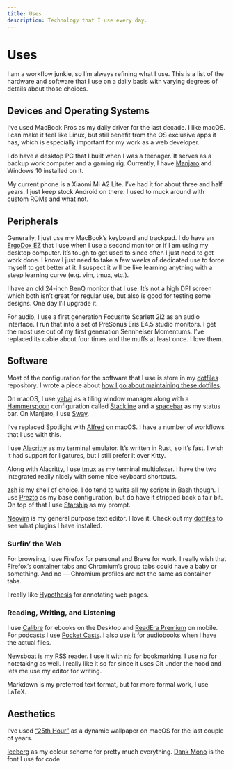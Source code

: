 ```yaml
---
title: Uses
description: Technology that I use every day.
---
```

# Uses

I am a workflow junkie, so I’m always refining what I use. This is a list of the hardware and software that I use on a daily basis with varying degrees of details about those choices.

## Devices and Operating Systems

I’ve used MacBook Pros as my daily driver for the last decade. I like macOS. I can make it feel like Linux, but still benefit from the OS exclusive apps it has, which is especially important for my work as a web developer.

I do have a desktop PC that I built when I was a teenager. It serves as a backup work computer and a gaming rig. Currently, I have [Manjaro](https://manjaro.org) and Windows 10 installed on it.

My current phone is a Xiaomi Mi A2 Lite. I’ve had it for about three and half years. I just keep stock Android on there. I used to muck around with custom ROMs and what not.

## Peripherals

Generally, I just use my MacBook’s keyboard and trackpad. I do have an [ErgoDox EZ](https://ergodox-ez.com/) that I use when I use a second monitor or if I am using my desktop computer. It’s tough to get used to since often I just need to get work done. I know I just need to take a few weeks of dedicated use to force myself to get better at it. I suspect it will be like learning anything with a steep learning curve (e.g. vim, tmux, etc.).

I have an old 24-inch BenQ monitor that I use. It’s not a high DPI screen which both isn’t great for regular use, but also is good for testing some designs. One day I’ll upgrade it.

For audio, I use a first generation Focusrite Scarlett 2i2 as an audio interface. I run that into a set of PreSonus Eris E4.5 studio monitors. I get the most use out of my first generation Sennheiser Momentums. I’ve replaced its cable about four times and the muffs at least once. I love them.

## Software

Most of the configuration for the software that I use is store in my [dotfiles](https://github.com/knowler/dotfiles) repository. I wrote a piece about [how I go about maintaining these dotfiles](https://knowlerkno.ws/garden/maintaining-dotfiles).

On macOS, I use [yabai](https://github.com/koekeishiya/yabai) as a tiling window manager along with a [Hammerspoon](https://www.hammerspoon.org/) configuration called [Stackline](https://github.com/AdamWagner/stackline) and a [spacebar](https://github.com/cmacrae/spacebar) as my status bar. On Manjaro, I use [Sway](https://swaywm.org/).

I’ve replaced Spotlight with [Alfred](https://www.alfredapp.com/) on macOS. I have a number of workflows that I use with this.

I use [Alacritty](https://github.com/alacritty/alacritty) as my terminal emulator. It’s written in Rust, so it’s fast. I wish it had support for ligatures, but I still prefer it over Kitty.

Along with Alacritty, I use [tmux](https://github.com/tmux/tmux) as my terminal multiplexer. I have the two integrated really nicely with some nice keyboard shortcuts.

[zsh](https://www.zsh.org/) is my shell of choice. I do tend to write all my scripts in Bash though. I use [Prezto](https://github.com/sorin-ionescu/prezto) as my base configuration, but do have it stripped back a fair bit. On top of that I use [Starship](https://starship.rs/) as my prompt.

[Neovim](https://neovim.io/) is my general purpose text editor. I love it. Check out my [dotfiles](https://github.com/knowler/dotfiles) to see what plugins I have installed.

### Surfin’ the Web

For browsing, I use Firefox for personal and Brave for work. I really wish that Firefox’s container tabs and Chromium’s group tabs could have a baby or something. And no — Chromium profiles are not the same as container tabs.

I really like [Hypothesis](https://hypothes.is/) for annotating web pages.

### Reading, Writing, and Listening

I use [Calibre](https://calibre-ebook.com/) for ebooks on the Desktop and [ReadEra Premium](https://play.google.com/store/apps/details?id=org.readera.premium) on mobile. For podcasts I use [Pocket Casts](https://www.pocketcasts.com/). I also use it for audiobooks when I have the actual files.

[Newsboat](https://newsboat.org) is my RSS reader. I use it with [nb](https://github.com/xwmx/nb) for bookmarking. I use nb for notetaking as well. I really like it so far since it uses Git under the hood and lets me use my editor for writing.

Markdown is my preferred text format, but for more formal work, I use LaTeX.

## Aesthetics

I’ve used [“25th Hour”](https://github.com/dominiklohmann/25th-hour) as a dynamic wallpaper on macOS for the last couple of years.

[Iceberg](https://cocopon.github.io/iceberg.vim/) as my colour scheme for pretty much everything. [Dank Mono](https://gumroad.com/l/dank-mono) is the font I use for code.
